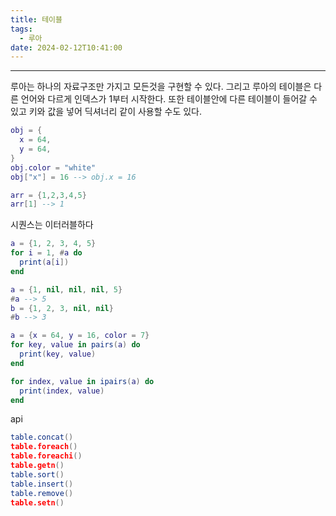 ```yaml
---
title: 테이블
tags:
  - 루아
date: 2024-02-12T10:41:00
---
```

---

루아는 하나의 자료구조만 가지고 모든것을 구현할 수 있다. 그리고 루아의 테이블은 다른 언어와 다르게 인덱스가 1부터 시작한다. 또한 테이블안에 다른 테이블이 들어갈 수 있고 키와 값을 넣어 딕셔너리 같이 사용할 수도 있다.

```lua
obj = {
  x = 64,
  y = 64,
}
obj.color = "white"
obj["x"] = 16 --> obj.x = 16

arr = {1,2,3,4,5}
arr[1] --> 1
```

시퀀스는 이터러블하다

```lua
a = {1, 2, 3, 4, 5}
for i = 1, #a do
  print(a[i])
end
```

```lua
a = {1, nil, nil, nil, 5}
#a --> 5
b = {1, 2, 3, nil, nil}
#b --> 3
```



```lua
a = {x = 64, y = 16, color = 7}
for key, value in pairs(a) do
  print(key, value)
end

for index, value in ipairs(a) do
  print(index, value)
end
```

api

```lua
table.concat()
table.foreach()
table.foreachi()
table.getn()
table.sort()
table.insert()
table.remove()
table.setn()
```


